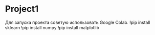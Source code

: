 # Project1
Для запуска проекта советую использовать Google Colab.
!pip install sklearn
!pip install numpy
!pip install matplotlib
